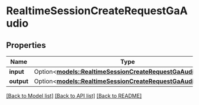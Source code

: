 # RealtimeSessionCreateRequestGaAudio

## Properties

Name | Type | Description | Notes
------------ | ------------- | ------------- | -------------
**input** | Option<[**models::RealtimeSessionCreateRequestGaAudioInput**](RealtimeSessionCreateRequestGA_audio_input.md)> |  | [optional]
**output** | Option<[**models::RealtimeSessionCreateRequestGaAudioOutput**](RealtimeSessionCreateRequestGA_audio_output.md)> |  | [optional]

[[Back to Model list]](../README.md#documentation-for-models) [[Back to API list]](../README.md#documentation-for-api-endpoints) [[Back to README]](../README.md)


